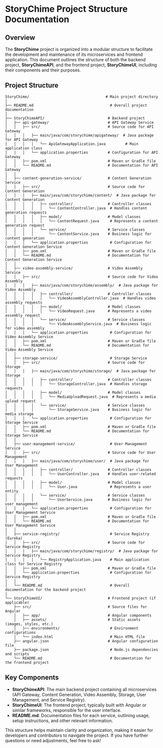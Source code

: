 # StoryChime Project Structure Documentation

## Overview
The **StoryChime** project is organized into a modular structure to facilitate the development and maintenance of its microservices and frontend application. This document outlines the structure of both the backend project, **StoryChimeAPI**, and the frontend project, **StoryChimeUI**, including their components and their purposes.

## Project Structure

```
StoryChime/                                   # Main project directory
│
├── README.md                                   # Overall project documentation
│
├── StoryChimeAPI/                             # Backend project
│   ├── api-gateway/                           # API Gateway Service
│   │   ├── src/                               # Source code for API Gateway
│   │   │   ├── main/java/com/storychime/apigateway/  # Java package for API Gateway
│   │   │   │   └── ApiGatewayApplication.java         # Main application class
│   │   │   └── application.properties         # Configuration for API Gateway
│   │   ├── pom.xml                            # Maven or Gradle file
│   │   └── README.md                          # Documentation for API Gateway
│   │
│   ├── content-generation-service/            # Content Generation Service
│   │   ├── src/                               # Source code for Content Generation
│   │   │   ├── main/java/com/storychime/content/  # Java package for Content Generation
│   │   │   │   ├── controller/                # Controller classes
│   │   │   │   │   └── ContentController.java  # Handles content generation requests
│   │   │   │   ├── model/                     # Model classes
│   │   │   │   │   └── ContentRequest.java     # Represents a content generation request
│   │   │   │   └── service/                   # Service classes
│   │   │   │       └── ContentService.java    # Business logic for content generation
│   │   │   └── application.properties          # Configuration for Content Generation Service
│   │   ├── pom.xml                            # Maven or Gradle file
│   │   └── README.md                          # Documentation for Content Generation Service
│   │
│   ├── video-assembly-service/                # Video Assembly Service
│   │   ├── src/                               # Source code for Video Assembly
│   │   │   ├── main/java/com/storychime/assembly/  # Java package for Video Assembly
│   │   │   │   ├── controller/                # Controller classes
│   │   │   │   │   └── VideoAssemblyController.java  # Handles video assembly requests
│   │   │   │   ├── model/                     # Model classes
│   │   │   │   │   └── VideoRequest.java      # Represents a video assembly request
│   │   │   │   └── service/                   # Service classes
│   │   │   │       └── VideoAssemblyService.java  # Business logic for video assembly
│   │   │   └── application.properties          # Configuration for Video Assembly Service
│   │   ├── pom.xml                            # Maven or Gradle file
│   │   └── README.md                          # Documentation for Video Assembly Service
│   │
│   ├── storage-service/                        # Storage Service
│   │   ├── src/                               # Source code for Storage
│   │   │   ├── main/java/com/storychime/storage/  # Java package for Storage
│   │   │   │   ├── controller/                # Controller classes
│   │   │   │   │   └── StorageController.java  # Handles storage requests
│   │   │   │   ├── model/                     # Model classes
│   │   │   │   │   └── MediaUploadRequest.java  # Represents a media upload request
│   │   │   │   └── service/                   # Service classes
│   │   │   │       └── StorageService.java    # Business logic for media storage
│   │   │   └── application.properties          # Configuration for Storage Service
│   │   ├── pom.xml                            # Maven or Gradle file
│   │   └── README.md                          # Documentation for Storage Service
│   │
│   ├── user-management-service/                # User Management Service
│   │   ├── src/                               # Source code for User Management
│   │   │   ├── main/java/com/storychime/user/  # Java package for User Management
│   │   │   │   ├── controller/                # Controller classes
│   │   │   │   │   └── UserController.java    # Handles user-related requests
│   │   │   │   ├── model/                     # Model classes
│   │   │   │   │   └── User.java               # Represents a user entity
│   │   │   │   └── service/                   # Service classes
│   │   │   │       └── UserService.java       # Business logic for user management
│   │   │   └── application.properties          # Configuration for User Management Service
│   │   ├── pom.xml                            # Maven or Gradle file
│   │   └── README.md                          # Documentation for User Management Service
│   │
│   ├── service-registry/                       # Service Registry (Eureka)
│   │   ├── src/                               # Source code for Service Registry
│   │   │   ├── main/java/com/storychime/registry/  # Java package for Service Registry
│   │   │   │   └── RegistryApplication.java    # Main application class for Service Registry
│   │   ├── pom.xml                            # Maven or Gradle file
│   │   └── application.properties              # Configuration for Service Registry
│   │
│   └── README.md                               # Overall documentation for the backend project
│
└── StoryChimeUI/                              # Frontend project (if applicable)
    ├── src/                                   # Source files for Angular
    │   ├── app/                               # Angular components
    │   ├── assets/                            # Static assets (images, styles, etc.)
    │   ├── environments/                       # Environment configurations
    │   └── index.html                          # Main HTML file
    ├── angular.json                           # Angular configuration file
    ├── package.json                            # Node.js dependencies and scripts
    └── README.md                               # Documentation for the frontend project
```

## Key Components
- **StoryChimeAPI**: The main backend project containing all microservices (API Gateway, Content Generation, Video Assembly, Storage, User Management, and Service Registry).
- **StoryChimeUI**: The frontend project, typically built with Angular or similar frameworks, responsible for the user interface.
- **README.md**: Documentation files for each service, outlining usage, setup instructions, and other relevant information.

This structure helps maintain clarity and organization, making it easier for developers and contributors to navigate the project. If you have further questions or need adjustments, feel free to ask!
